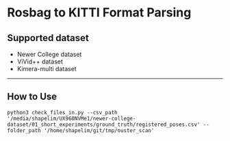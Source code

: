 # Rosbag to KITTI Format Parsing

## Supported dataset

* Newer College dataset
* ViVid++ dataset
* Kimera-multi dataset


---

## How to Use

```
python3 check_files_in.py --csv_path '/media/shapelim/UX960NVMe1/newer-college-dataset/01_short_experiments/ground_truth/registered_poses.csv' --folder_path '/home/shapelim/git/tmp/ouster_scan'
```